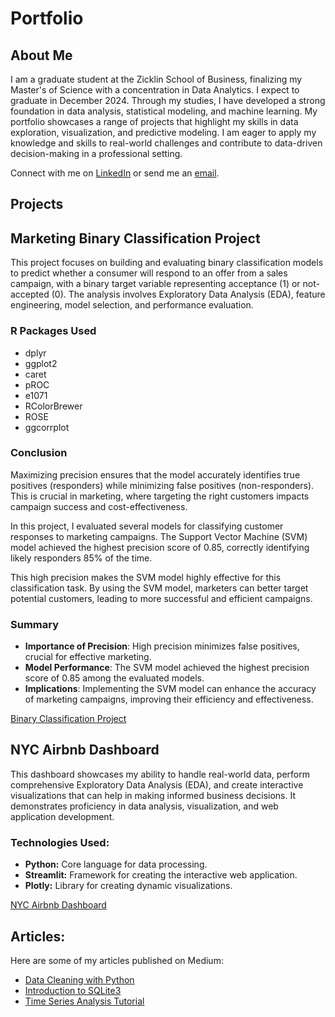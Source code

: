 # Portfolio

## About Me
I am a graduate student at the Zicklin School of Business, finalizing my Master's of Science with a concentration in Data Analytics. I expect to graduate in December 2024. Through my studies, I have developed a strong foundation in data analysis, statistical modeling, and machine learning. My portfolio showcases a range of projects that highlight my skills in data exploration, visualization, and predictive modeling. I am eager to apply my knowledge and skills to real-world challenges and contribute to data-driven decision-making in a professional setting.

Connect with me on [LinkedIn](https://www.linkedin.com/in/matthew-paz/) or send me an [email](mailto:paz.matthew@me.com).

## Projects
## Marketing Binary Classification Project

This project focuses on building and evaluating binary classification models to predict whether a consumer will respond to an offer from a sales campaign, with a binary target variable representing acceptance (1) or not-accepted (0). The analysis involves Exploratory Data Analysis (EDA), feature engineering, model selection, and performance evaluation.

### R Packages Used
- dplyr
- ggplot2
- caret
- pROC
- e1071
- RColorBrewer
- ROSE
- ggcorrplot

### Conclusion
Maximizing precision ensures that the model accurately identifies true positives (responders) while minimizing false positives (non-responders). This is crucial in marketing, where targeting the right customers impacts campaign success and cost-effectiveness.

In this project, I evaluated several models for classifying customer responses to marketing campaigns. The Support Vector Machine (SVM) model achieved the highest precision score of 0.85, correctly identifying likely responders 85% of the time.

This high precision makes the SVM model highly effective for this classification task. By using the SVM model, marketers can better target potential customers, leading to more successful and efficient campaigns.

### Summary
- **Importance of Precision**: High precision minimizes false positives, crucial for effective marketing.
- **Model Performance**: The SVM model achieved the highest precision score of 0.85 among the evaluated models.
- **Implications**: Implementing the SVM model can enhance the accuracy of marketing campaigns, improving their efficiency and effectiveness.

[Binary Classification Project](Projects/BinaryClassificationProject.html)

## NYC Airbnb Dashboard

This dashboard showcases my ability to handle real-world data, perform comprehensive Exploratory Data Analysis (EDA), and create interactive visualizations that can help in making informed business decisions. It demonstrates proficiency in data analysis, visualization, and web application development.

### Technologies Used:
- **Python:** Core language for data processing.
- **Streamlit:** Framework for creating the interactive web application.
- **Plotly:** Library for creating dynamic visualizations.

[NYC Airbnb Dashboard](https://nyc-airbnb-dashboard.streamlit.app/)

## Articles:
Here are some of my articles published on Medium:

* [Data Cleaning with Python](https://medium.com/@matthew.paz/data-cleaning-with-python-dealing-with-the-inevitability-of-missing-data-9cc9ab172e14)
* [Introduction to SQLite3](https://medium.com/@matthew.paz/introduction-to-sql-with-sqlite-f8a4f4f6c161)
* [Time Series Analysis Tutorial](https://medium.com/@matthew.paz/time-series-analysis-with-python-a-tutorial-for-beginners-898a3300ce9a)
